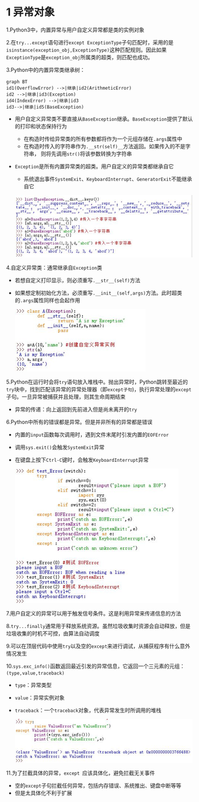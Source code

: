 <!--
    作者：华校专
    email: huaxz1986@163.com
**  本文档可用于个人学习目的，不得用于商业目的  **
-->
# 1 异常对象
1.Python3中，内置异常与用户自定义异常都是类的实例对象

2.在`try...except`语句进行`except ExceptionType`子句匹配时，采用的是`isinstance(exception_obj,ExceptionType)`这种匹配规则。因此如果`ExceptionType`是`exception_obj`所属类的超类，则匹配也成功。

3.Python中的内置异常类继承树：

~~~mermaid
graph BT
id1(OverflowError) -->|继承|id2(ArithmeticError)
id2 -->|继承|id3(Exception)
id4(IndexError) -->|继承|id3
id3-->|继承|id5(BaseException)
~~~

* 用户自定义异常类不要直接从`BaseException`继承。`BaseException`提供了默认的打印和状态保持行为
	* 在构造时传给异常类的所有参数都将作为一个元组存储在`.args`属性中
	* 在构造时传入的字符串作为`.__str(self)__`方法返回。如果传入的不是字符串，
	  则将先调用`str()`将该参数转换为字符串
* `Exception`是所有内置异常类的超类。用户自定义的异常类都继承自它
	* 系统退出事件`SystemExit`、`KeyboardInterrupt`、`GeneratorExit`不能继承自它  

  ![BaseException](../imgs/python_30_1.JPG)

4.自定义异常类：通常继承自`Exception`类

* 若想自定义打印显示，则必须重写`.__str__(self)`方法
* 如果想定制初始化方法，必须重写`.__init__(self,args)`方法。此时超类的`.args`属性同样也会起作用  

  ![用户的自定义异常类](../imgs/python_30_2.JPG)

5.Python在运行时会将`try`语句放入堆栈中。抛出异常时，Python跳转至最近的`try`块中，找到匹配该异常的异常处理器（即`except子句`)，执行异常处理的`except`子句。一旦异常被捕获并且处理，则其生命周期结束

* 异常的传递：向上返回到先前进入但是尚未离开的`try`

6.Python中所有的错误都是异常。但是并非所有的异常都是错误

* 内置的`input`函数每次调用时，遇到文件末尾时引发内置的`EOFError`
* 调用`sys.exit()`会触发`SystemExit`异常
* 在键盘上按下`Ctrl-C`键时，会触发`KeyboardInterrupt`异常  

  ![系统级的异常事件](../imgs/python_30_3.JPG)

7.用户自定义的异常可以用于触发信号条件。这是利用异常来传递信息的方法

8.`try...finally`通常用于释放系统资源。虽然垃圾收集时资源会自动释放，但是垃圾收集的时机不可控，由算法自动调度

9.可以在顶层代码中使用`try`以及空的`except`来进行调试，从捕获程序有什么意外情况发生

10.`sys.exc_info()`函数返回最近引发的异常信息，它返回一个三元素的元组：`(type,value,traceback)`

* `type`：异常类型
* `value`：异常实例对象
* `traceback`：一个`traceback`对象，代表异常发生时所调用的堆栈

  ![sys.exc_info函数](../imgs/python_30_4.JPG)

11.为了拦截具体的异常，`except `应该具体化，避免拦截无关事件

* 空的`except`子句拦截任何异常，包括内存错误、系统推出、键盘中断等等
* 但是太具体化不利于扩展

